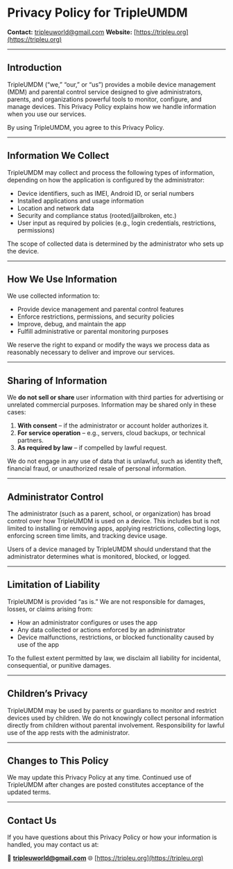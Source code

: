 

# Privacy Policy for TripleUMDM

**Contact:** [tripleuworld@gmail.com](mailto:tripleuworld@gmail.com)
**Website:** [https://tripleu.org](https://tripleu.org)

---

## Introduction

TripleUMDM (“we,” “our,” or “us”) provides a mobile device management (MDM) and parental control service designed to give administrators, parents, and organizations powerful tools to monitor, configure, and manage devices. This Privacy Policy explains how we handle information when you use our services.

By using TripleUMDM, you agree to this Privacy Policy.

---

## Information We Collect

TripleUMDM may collect and process the following types of information, depending on how the application is configured by the administrator:

* Device identifiers, such as IMEI, Android ID, or serial numbers
* Installed applications and usage information
* Location and network data
* Security and compliance status (rooted/jailbroken, etc.)
* User input as required by policies (e.g., login credentials, restrictions, permissions)

The scope of collected data is determined by the administrator who sets up the device.

---

## How We Use Information

We use collected information to:

* Provide device management and parental control features
* Enforce restrictions, permissions, and security policies
* Improve, debug, and maintain the app
* Fulfill administrative or parental monitoring purposes

We reserve the right to expand or modify the ways we process data as reasonably necessary to deliver and improve our services.

---

## Sharing of Information

We **do not sell or share** user information with third parties for advertising or unrelated commercial purposes. Information may be shared only in these cases:

1. **With consent** – if the administrator or account holder authorizes it.
2. **For service operation** – e.g., servers, cloud backups, or technical partners.
3. **As required by law** – if compelled by lawful request.

We do not engage in any use of data that is unlawful, such as identity theft, financial fraud, or unauthorized resale of personal information.

---

## Administrator Control

The administrator (such as a parent, school, or organization) has broad control over how TripleUMDM is used on a device. This includes but is not limited to installing or removing apps, applying restrictions, collecting logs, enforcing screen time limits, and tracking device usage.

Users of a device managed by TripleUMDM should understand that the administrator determines what is monitored, blocked, or logged.

---

## Limitation of Liability

TripleUMDM is provided “as is.” We are not responsible for damages, losses, or claims arising from:

* How an administrator configures or uses the app
* Any data collected or actions enforced by an administrator
* Device malfunctions, restrictions, or blocked functionality caused by use of the app

To the fullest extent permitted by law, we disclaim all liability for incidental, consequential, or punitive damages.

---

## Children’s Privacy

TripleUMDM may be used by parents or guardians to monitor and restrict devices used by children. We do not knowingly collect personal information directly from children without parental involvement. Responsibility for lawful use of the app rests with the administrator.

---

## Changes to This Policy

We may update this Privacy Policy at any time. Continued use of TripleUMDM after changes are posted constitutes acceptance of the updated terms.

---

## Contact Us

If you have questions about this Privacy Policy or how your information is handled, you may contact us at:

📧 **[tripleuworld@gmail.com](mailto:tripleuworld@gmail.com)**
🌐 [https://tripleu.org](https://tripleu.org)
